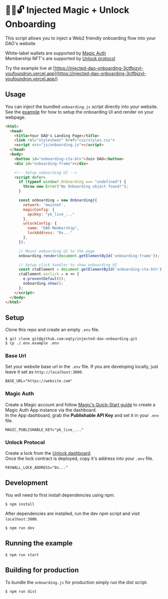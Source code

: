 # 💉🎩🔓 Injected Magic + Unlock Onboarding
This script allows you to inject a Web2 friendly onboarding flow into your DAO's website

White-label wallets are supported by [Magic Auth](https://magic.link/docs/auth/overview#magic-auth)  
Membership NFT's are supported by [Unlock protocol](https://unlock-protocol.com/)

Try the example live at [https://injected-dao-onboarding-3ctfbjzvl-youfoundron.vercel.app](https://injected-dao-onboarding-3ctfbjzvl-youfoundron.vercel.app/)

## Usage
You can inject the bundled `onboarding.js` script directly into your website.
See the [example](example/index.html) for how to setup the onboarding UI and render on your webpage.

```html
<html>
  <head>
    <title>Your DAO's Landing Page</title>
    <link rel="stylesheet" href="css/styles.css">
    <script src="js/onboarding.js"></script>
  </head>
  <body>
    <button id="onboarding-cta-btn">Join DAO</button>
    <div id="onboarding-frame"></div>

    <!-- Setup onboarding UI -->
    <script defer>
      if (typeof window?.Onboarding === "undefined") {
        throw new Error("No Onboarding object found!");
      }

      const onboarding = new Onboarding({
        network: 'mainnet',
        magicConfig: {
          apiKey: "pk_live_..."
        },
        unlockConfig: {
          name: "DAO Membership",
          lockAddress: "0x..."
        },
      });

      // Mount onboarding UI to the page
      onboarding.render(document.getElementById('onboarding-frame'));

      // Setup click handler to show onboarding UI
      const ctaElement = document.getElementById('onboarding-cta-btn');
      ctaElement.onclick = e => {
        e.preventDefault();
        onboarding.show();
      };      
    </script>
  </body>
</html>
```

## Setup
Clone this repo and create an empty `.env` file.
```
$ git clone git@github.com:eqty/injected-dao-onboarding.git
$ cp ./.env.example .env
```

### Base Url
Set your website base url in the `.env` file.
If you are developing locally, just leave it set as `http://localhost:3000`.
```
BASE_URL="https://website.com"
```

### Magic Auth
Create a Magic account and follow [Magic's Quick-Start guide](https://magic.link/docs/auth/overview#magic-auth) to create a Magic Auth App instance via the dashboard.  
In the App dashboard, grab the **Publishable API Key** and set it in your `.env` file.
```
MAGIC_PUBLISHABLE_KEY="pk_live_..."
```

### Unlock Protocol
Create a lock from the [Unlock dashboard](https://magic.link/docs/auth/overview#magic-auth).  
Once the lock contract is deployed, copy it's address into your `.env` file.
```
PAYWALL_LOCK_ADDRESS="0x..."
```

## Development
You will need to first install dependencies using npm.
```
$ npm install
```

After dependencies are installed, run the dev npm script and visit `localhost:3000`.
```
$ npm run dev
```

## Running the example
```
$ npm run start
```

## Building for production
To bundle the `onboarding.js` for production simply run the dist script.
```
$ npm run dist
```
